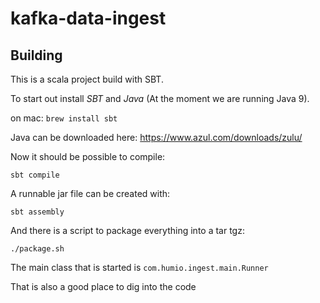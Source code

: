 # kafka-data-ingest

## Building 

This is a scala project build with SBT.

To start out install _SBT_ and _Java_ (At the moment we are running Java 9).

on mac:
`brew install sbt`

Java can be downloaded here: 
https://www.azul.com/downloads/zulu/

Now it should be possible to compile:
```
sbt compile
```

A runnable jar file can be created with:
```
sbt assembly
```

And there is a script to package everything into a tar tgz:
```
./package.sh
```

The main class that is started is `com.humio.ingest.main.Runner`

That is also a good place to dig into the code
